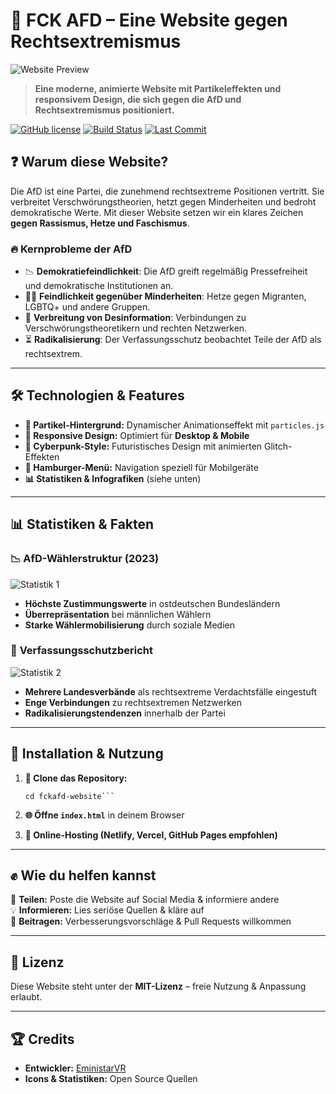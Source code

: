 # 🚨 FCK AFD – Eine Website gegen Rechtsextremismus

![Website Preview](https://eministarvr.github.io/fckafd)

> **Eine moderne, animierte Website mit Partikeleffekten und responsivem Design, die sich gegen die AfD und Rechtsextremismus positioniert.**

[![GitHub license](https://img.shields.io/github/license/eministarvr/fckafd)](https://github.com/eministarvr/fckafd/blob/main/LICENSE)
[![Build Status](https://img.shields.io/travis/eministarvr/fckafd)](https://travis-ci.org/eministarvr/fckafd)
[![Last Commit](https://img.shields.io/github/last-commit/eministarvr/fckafd)](https://github.com/eministarvr/fckafd/commits/main)

## ❓ **Warum diese Website?**

Die AfD ist eine Partei, die zunehmend rechtsextreme Positionen vertritt. Sie verbreitet Verschwörungstheorien, hetzt gegen Minderheiten und bedroht demokratische Werte. Mit dieser Website setzen wir ein klares Zeichen **gegen Rassismus, Hetze und Faschismus**.

### 🔥 **Kernprobleme der AfD**

- 📉 **Demokratiefeindlichkeit**: Die AfD greift regelmäßig Pressefreiheit und demokratische Institutionen an.
- 🏳️‍🌈 **Feindlichkeit gegenüber Minderheiten**: Hetze gegen Migranten, LGBTQ+ und andere Gruppen.
- 📢 **Verbreitung von Desinformation**: Verbindungen zu Verschwörungstheoretikern und rechten Netzwerken.
- ⏳ **Radikalisierung**: Der Verfassungsschutz beobachtet Teile der AfD als rechtsextrem.

---

## 🛠 **Technologien & Features**

- **🌌 Partikel-Hintergrund:** Dynamischer Animationseffekt mit `particles.js`
- **📱 Responsive Design:** Optimiert für **Desktop & Mobile**
- **🎨 Cyberpunk-Style:** Futuristisches Design mit animierten Glitch-Effekten
- **🍔 Hamburger-Menü:** Navigation speziell für Mobilgeräte
- **📊 Statistiken & Infografiken** (siehe unten)

---

## 📊 **Statistiken & Fakten**

### 📉 **AfD-Wählerstruktur (2023)**  
![Statistik 1](https://via.placeholder.com/800x400.png?text=AfD-W%C3%A4hlerstruktur)

- **Höchste Zustimmungswerte** in ostdeutschen Bundesländern
- **Überrepräsentation** bei männlichen Wählern
- **Starke Wählermobilisierung** durch soziale Medien

### 📢 **Verfassungsschutzbericht**  
![Statistik 2](https://via.placeholder.com/800x400.png?text=Verfassungsschutzbericht)

- **Mehrere Landesverbände** als rechtsextreme Verdachtsfälle eingestuft
- **Enge Verbindungen** zu rechtsextremen Netzwerken
- **Radikalisierungstendenzen** innerhalb der Partei

---

## 📌 **Installation & Nutzung**

1. **📂 Clone das Repository:**

   ```git clone https://github.com/eministarvr/fckafd.git  
   cd fckafd-website```

2. **🌐 Öffne `index.html`** in deinem Browser

3. **📡 Online-Hosting (Netlify, Vercel, GitHub Pages empfohlen)**

---

## ✊ **Wie du helfen kannst**

📣 **Teilen:** Poste die Website auf Social Media & informiere andere  
💡 **Informieren:** Lies seriöse Quellen & kläre auf  
🎨 **Beitragen:** Verbesserungsvorschläge & Pull Requests willkommen

---

## 📜 **Lizenz**

Diese Website steht unter der **MIT-Lizenz** – freie Nutzung & Anpassung erlaubt.

---

## 🏆 **Credits**

- **Entwickler:** [EministarVR](https://eministar.netlify.app)
- **Icons & Statistiken:** Open Source Quellen

